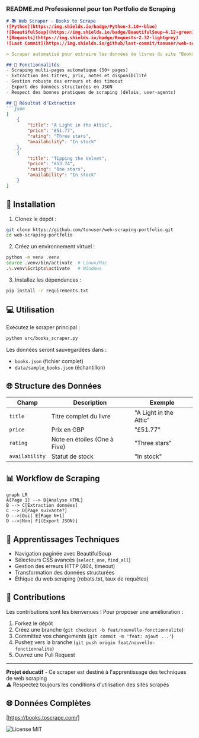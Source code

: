 ### README.md Professionnel pour ton Portfolio de Scraping

```markdown
# 📚 Web Scraper - Books to Scrape  
![Python](https://img.shields.io/badge/Python-3.10+-blue) 
![BeautifulSoup](https://img.shields.io/badge/BeautifulSoup-4.12-green)
![Requests](https://img.shields.io/badge/Requests-2.32-lightgrey)
![Last Commit](https://img.shields.io/github/last-commit/tonuser/web-scraping-portfolio)

> Scraper automatisé pour extraire les données de livres du site "Books to Scrape" avec gestion de pagination et export JSON

## 🚀 Fonctionnalités  
- Scraping multi-pages automatique (50+ pages)
- Extraction des titres, prix, notes et disponibilité
- Gestion robuste des erreurs et des timeout
- Export des données structurées en JSON
- Respect des bonnes pratiques de scraping (délais, user-agents)

## 📸 Résultat d'Extraction
```json
[
    {
        "title": "A Light in the Attic",
        "price": "£51.77",
        "rating": "Three stars",
        "availability": "In stock"
    },
    {
        "title": "Tipping the Velvet",
        "price": "£53.74",
        "rating": "One stars",
        "availability": "In stock"
    }
]
```

## 🔧 Installation  
1. Clonez le dépôt :
```bash
git clone https://github.com/tonuser/web-scraping-portfolio.git
cd web-scraping-portfolio
```

2. Créez un environnement virtuel :
```bash
python -m venv .venv
source .venv/bin/activate  # Linux/Mac
.\.venv\Scripts\activate   # Windows
```

3. Installez les dépendances :
```bash
pip install -r requirements.txt
```

## 💻 Utilisation  
Exécutez le scraper principal :
```bash
python src/books_scraper.py
```

Les données seront sauvegardées dans :
- `books.json` (fichier complet)
- `data/sample_books.json` (échantillon)

## 🌐 Structure des Données
| Champ          | Description                  | Exemple              |
|----------------|------------------------------|----------------------|
| `title`        | Titre complet du livre       | "A Light in the Attic" |
| `price`        | Prix en GBP                  | "£51.77"            |
| `rating`       | Note en étoiles (One à Five) | "Three stars"       |
| `availability` | Statut de stock              | "In stock"          |

## 📊 Workflow de Scraping
```mermaid
graph LR
A[Page 1] --> B{Analyse HTML}
B --> C[Extraction données]
C --> D[Page suivante?]
D -->|Oui| E[Page N+1]
D -->|Non| F[(Export JSON)]
```

## 🧠 Apprentissages Techniques
- Navigation paginée avec BeautifulSoup
- Sélecteurs CSS avancés (`select_one`, `find_all`)
- Gestion des erreurs HTTP (404, timeout)
- Transformation des données structurées
- Éthique du web scraping (robots.txt, taux de requêtes)

## 🤝 Contributions  
Les contributions sont les bienvenues ! Pour proposer une amélioration :
1. Forkez le dépôt
2. Créez une branche (`git checkout -b feat/nouvelle-fonctionnalite`)
3. Committez vos changements (`git commit -m 'feat: ajout ...'`)
4. Pushez vers la branche (`git push origin feat/nouvelle-fonctionnalite`)
5. Ouvrez une Pull Request

---

**Projet éducatif** - Ce scraper est destiné à l'apprentissage des techniques de web scraping  
⚠️ Respectez toujours les conditions d'utilisation des sites scrapés


## 🌐 Données Complètes
[https://books.toscrape.com/]

![License MIT](https://img.shields.io/badge/License-MIT-green)
```